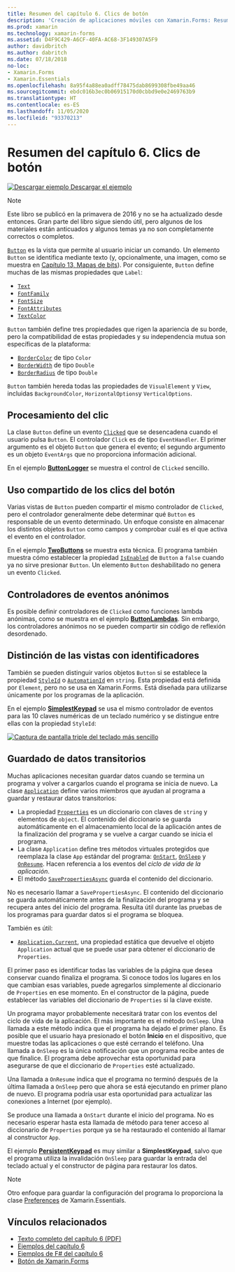 ```yaml
---
title: Resumen del capítulo 6. Clics de botón
description: 'Creación de aplicaciones móviles con Xamarin.Forms: Resumen del capítulo 6. Clics de botón'
ms.prod: xamarin
ms.technology: xamarin-forms
ms.assetid: D4F9C429-A6CF-40FA-AC68-3F149307A5F9
author: davidbritch
ms.author: dabritch
ms.date: 07/18/2018
no-loc:
- Xamarin.Forms
- Xamarin.Essentials
ms.openlocfilehash: 8a95f4a88ea0adff78475dab8699308fbe49aa46
ms.sourcegitcommit: ebdc016b3ec0b06915170d0cbbd9e0e2469763b9
ms.translationtype: HT
ms.contentlocale: es-ES
ms.lasthandoff: 11/05/2020
ms.locfileid: "93370213"
---
```

# <a name="summary-of-chapter-6-button-clicks"></a>Resumen del capítulo 6. Clics de botón

[![Descargar ejemplo](~/media/shared/download.png) Descargar el ejemplo](https://github.com/xamarin/xamarin-forms-book-samples/tree/master/Chapter06)

> [!NOTE]
> Este libro se publicó en la primavera de 2016 y no se ha actualizado desde entonces. Gran parte del libro sigue siendo útil, pero algunos de los materiales están anticuados y algunos temas ya no son completamente correctos o completos.

[`Button`](xref:Xamarin.Forms.Button) es la vista que permite al usuario iniciar un comando. Un elemento `Button` se identifica mediante texto (y, opcionalmente, una imagen, como se muestra en [Capítulo 13, Mapas de bits](chapter13.md)). Por consiguiente, `Button` define muchas de las mismas propiedades que `Label`:

- [`Text`](xref:Xamarin.Forms.Button.Text)
- [`FontFamily`](xref:Xamarin.Forms.Button.FontFamily)
- [`FontSize`](xref:Xamarin.Forms.Button.FontSize)
- [`FontAttributes`](xref:Xamarin.Forms.Button.FontAttributes)
- [`TextColor`](xref:Xamarin.Forms.Button.TextColor)

`Button` también define tres propiedades que rigen la apariencia de su borde, pero la compatibilidad de estas propiedades y su independencia mutua son específicas de la plataforma:

- [`BorderColor`](xref:Xamarin.Forms.Button.BorderColor) de tipo `Color`
- [`BorderWidth`](xref:Xamarin.Forms.Button.BorderWidth) de tipo `Double`
- [`BorderRadius`](xref:Xamarin.Forms.Button.BorderRadius) de tipo `Double`

`Button` también hereda todas las propiedades de `VisualElement` y `View`, incluidas `BackgroundColor`, `HorizontalOptions`y `VerticalOptions`.

## <a name="processing-the-click"></a>Procesamiento del clic

La clase `Button` define un evento [`Clicked`](xref:Xamarin.Forms.Button.Clicked) que se desencadena cuando el usuario pulsa `Button`. El controlador `Click` es de tipo `EventHandler`. El primer argumento es el objeto `Button` que genera el evento; el segundo argumento es un objeto `EventArgs` que no proporciona información adicional.

En el ejemplo [**ButtonLogger**](https://github.com/xamarin/xamarin-forms-book-samples/tree/master/Chapter06/ButtonLogger) se muestra el control de `Clicked` sencillo.

## <a name="sharing-button-clicks"></a>Uso compartido de los clics del botón

Varias vistas de `Button` pueden compartir el mismo controlador de `Clicked`, pero el controlador generalmente debe determinar qué `Button` es responsable de un evento determinado. Un enfoque consiste en almacenar los distintos objetos `Button` como campos y comprobar cuál es el que activa el evento en el controlador.

En el ejemplo [**TwoButtons**](https://github.com/xamarin/xamarin-forms-book-samples/tree/master/Chapter06/TwoButtons) se muestra esta técnica. El programa también muestra cómo establecer la propiedad [`IsEnabled`](xref:Xamarin.Forms.VisualElement.IsEnabled) de `Button` a `false` cuando ya no sirve presionar `Button`. Un elemento `Button` deshabilitado no genera un evento `Clicked`.

## <a name="anonymous-event-handlers"></a>Controladores de eventos anónimos

Es posible definir controladores de `Clicked` como funciones lambda anónimas, como se muestra en el ejemplo [**ButtonLambdas**](https://github.com/xamarin/xamarin-forms-book-samples/tree/master/Chapter06/ButtonLambdas). Sin embargo, los controladores anónimos no se pueden compartir sin código de reflexión desordenado.

## <a name="distinguishing-views-with-ids"></a>Distinción de las vistas con identificadores

También se pueden distinguir varios objetos `Button` si se establece la propiedad [`StyleId`](xref:Xamarin.Forms.Element.StyleId) o [`AutomationId`](xref:Xamarin.Forms.Element.AutomationId) en `string`. Esta propiedad está definida por `Element`, pero no se usa en Xamarin.Forms. Está diseñada para utilizarse únicamente por los programas de la aplicación.

En el ejemplo [**SimplestKeypad**](https://github.com/xamarin/xamarin-forms-book-samples/tree/master/Chapter06/SimplestKeypad) se usa el mismo controlador de eventos para las 10 claves numéricas de un teclado numérico y se distingue entre ellas con la propiedad `StyleId`:

[![Captura de pantalla triple del teclado más sencillo](images/ch06fg04-small.png "Calculadora")](images/ch06fg04-large.png#lightbox "Calculadora")

## <a name="saving-transient-data"></a>Guardado de datos transitorios

Muchas aplicaciones necesitan guardar datos cuando se termina un programa y volver a cargarlos cuando el programa se inicia de nuevo. La clase [`Application`](xref:Xamarin.Forms.Application) define varios miembros que ayudan al programa a guardar y restaurar datos transitorios:

- La propiedad [`Properties`](xref:Xamarin.Forms.Application.Properties) es un diccionario con claves de `string` y elementos de `object`. El contenido del diccionario se guarda automáticamente en el almacenamiento local de la aplicación antes de la finalización del programa y se vuelve a cargar cuando se inicia el programa.
- La clase `Application` define tres métodos virtuales protegidos que reemplaza la clase `App` estándar del programa: [`OnStart`](xref:Xamarin.Forms.Application.OnStart), [`OnSleep`](xref:Xamarin.Forms.Application.OnSleep) y [`OnResume`](xref:Xamarin.Forms.Application.OnResume). Hacen referencia a los eventos del *ciclo de vida de la aplicación*.
- El método [`SavePropertiesAsync`](xref:Xamarin.Forms.Application.SavePropertiesAsync) guarda el contenido del diccionario.

No es necesario llamar a `SavePropertiesAsync`. El contenido del diccionario se guarda automáticamente antes de la finalización del programa y se recupera antes del inicio del programa. Resulta útil durante las pruebas de los programas para guardar datos si el programa se bloquea.

También es útil:

- [`Application.Current`](xref:Xamarin.Forms.Application.Current), una propiedad estática que devuelve el objeto `Application` actual que se puede usar para obtener el diccionario de `Properties`.

El primer paso es identificar todas las variables de la página que desea conservar cuando finaliza el programa. Si conoce todos los lugares en los que cambian esas variables, puede agregarlos simplemente al diccionario de `Properties` en ese momento. En el constructor de la página, puede establecer las variables del diccionario de `Properties` si la clave existe.

Un programa mayor probablemente necesitará tratar con los eventos del ciclo de vida de la aplicación. El más importante es el método `OnSleep`. Una llamada a este método indica que el programa ha dejado el primer plano. Es posible que el usuario haya presionado el botón **Inicio** en el dispositivo, que muestre todas las aplicaciones o que esté cerrando el teléfono. Una llamada a `OnSleep` es la única notificación que un programa recibe antes de que finalice. El programa debe aprovechar esta oportunidad para asegurarse de que el diccionario de `Properties` esté actualizado.

Una llamada a `OnResume` indica que el programa no terminó después de la última llamada a `OnSleep` pero que ahora se está ejecutando en primer plano de nuevo. El programa podría usar esta oportunidad para actualizar las conexiones a Internet (por ejemplo).

Se produce una llamada a `OnStart` durante el inicio del programa. No es necesario esperar hasta esta llamada de método para tener acceso al diccionario de `Properties` porque ya se ha restaurado el contenido al llamar al constructor `App`.

El ejemplo [**PersistentKeypad**](https://github.com/xamarin/xamarin-forms-book-samples/tree/master/Chapter06/PersistentKeypad) es muy similar a **SimplestKeypad**, salvo que el programa utiliza la invalidación `OnSleep` para guardar la entrada del teclado actual y el constructor de página para restaurar los datos.

> [!NOTE]
> Otro enfoque para guardar la configuración del programa lo proporciona la clase [Preferences](~/essentials/preferences.md) de Xamarin.Essentials.

## <a name="related-links"></a>Vínculos relacionados

- [Texto completo del capítulo 6 (PDF)](https://download.xamarin.com/developer/xamarin-forms-book/XamarinFormsBook-Ch06-Apr2016.pdf)
- [Ejemplos del capítulo 6](https://github.com/xamarin/xamarin-forms-book-samples/tree/master/Chapter06)
- [Ejemplos de F# del capítulo 6](https://github.com/xamarin/xamarin-forms-book-samples/tree/master/Chapter06/FS)
- [Botón de Xamarin.Forms](~/xamarin-forms/user-interface/button.md)
